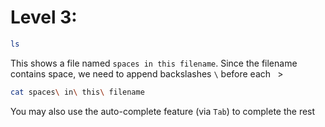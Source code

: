 # Level 3: 
```sh
ls
```
This shows a file named `spaces in this filename`.
Since the filename contains space, we need to append backslashes ``\`` before each `` ``>
```sh
cat spaces\ in\ this\ filename
```
You may also use the auto-complete feature (via ``Tab``) to complete the rest 
